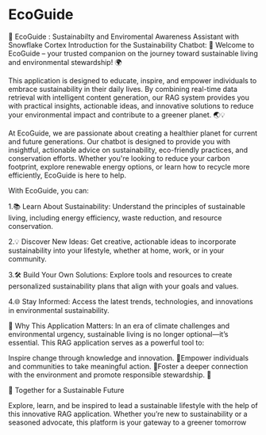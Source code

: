 # EcoGuide

💬 EcoGuide : Sustainabilty and Enviromental Awareness Assistant with Snowflake Cortex
Introduction for the Sustainability Chatbot:
🌿 Welcome to EcoGuide – your trusted companion on the journey toward sustainable living and environmental stewardship! 🌍

This application is designed to educate, inspire, and empower individuals to embrace sustainability in their daily lives. By combining real-time data retrieval with intelligent content generation, our RAG system provides you with practical insights, actionable ideas, and innovative solutions to reduce your environmental impact and contribute to a greener planet. 🌏💡

At EcoGuide, we are passionate about creating a healthier planet for current and future generations. Our chatbot is designed to provide you with insightful, actionable advice on sustainability, eco-friendly practices, and conservation efforts. Whether you're looking to reduce your carbon footprint, explore renewable energy options, or learn how to recycle more efficiently, EcoGuide is here to help.

With EcoGuide, you can:

1.📚 Learn About Sustainability: Understand the principles of sustainable living, including energy efficiency, waste reduction, and resource conservation.

2.💡 Discover New Ideas: Get creative, actionable ideas to incorporate sustainability into your lifestyle, whether at home, work, or in your community.

3.🛠️ Build Your Own Solutions: Explore tools and resources to create personalized sustainability plans that align with your goals and values.

4.🌐 Stay Informed: Access the latest trends, technologies, and innovations in environmental sustainability.

🌱 Why This Application Matters:
In an era of climate challenges and environmental urgency, sustainable living is no longer optional—it’s essential. This RAG application serves as a powerful tool to:

Inspire change through knowledge and innovation. 🌟Empower individuals and communities to take meaningful action. 💪Foster a deeper connection with the environment and promote responsible stewardship. 🌳

🌟 Together for a Sustainable Future

Explore, learn, and be inspired to lead a sustainable lifestyle with the help of this innovative RAG application. Whether you’re new to sustainability or a seasoned advocate, this platform is your gateway to a greener tomorrow

